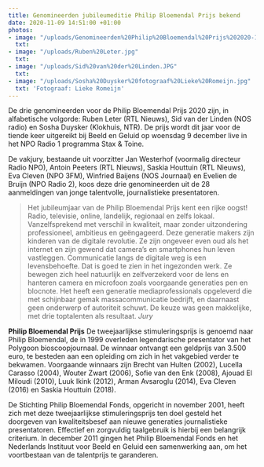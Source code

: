 ```yaml
---
title: Genomineerden jubileumeditie Philip Bloemendal Prijs bekend
date: 2020-11-09 14:51:00 +01:00
photos:
- image: "/uploads/Genomineerden%20Philip%20Bloemendal%20Prijs%202020-1a6f9d.jpg"
  txt: 
- image: "/uploads/Ruben%20Leter.jpg"
  txt: 
- image: "/uploads/Sid%20van%20der%20Linden.JPG"
  txt: 
- image: "/uploads/Sosha%20Duysker%20fotograaf%20Lieke%20Romeijn.jpg"
  txt: 'Fotograaf: Lieke Romeijn'
---
```


De drie genomineerden voor de Philip Bloemendal Prijs 2020 zijn, in alfabetische volgorde: Ruben Leter (RTL Nieuws), Sid van der Linden (NOS radio) en Sosha Duysker (Klokhuis, NTR). De prijs wordt dit jaar voor de tiende keer uitgereikt bij Beeld en Geluid op woensdag 9 december live in het NPO Radio 1 programma Stax & Toine. 

De vakjury, bestaande uit voorzitter Jan Westerhof (voormalig directeur Radio NPO), Antoin Peeters (RTL Nieuws), Saskia Houttuin (RTL Nieuws), Eva Cleven (NPO 3FM), Winfried Baijens (NOS Journaal) en Evelien de Bruijn (NPO Radio 2), koos deze drie genomineerden uit de 28 aanmeldingen van jonge talentvolle, journalistieke presentatoren. 

> Het jubileumjaar van de Philip Bloemendal Prijs kent een rijke oogst! Radio, televisie, online, landelijk, regionaal en zelfs lokaal. Vanzelfsprekend met verschil in kwaliteit, maar zonder uitzondering professioneel, ambitieus en geëngageerd. Deze generatie makers zijn kinderen van de digitale revolutie. Ze zijn ongeveer even oud als het internet en zijn gewend dat camera’s en smartphones hun leven vastleggen. Communicatie langs de digitale weg is een levensbehoefte. Dat is goed te zien in het ingezonden werk. Ze bewegen zich heel natuurlijk en zelfverzekerd voor de lens en hanteren camera en microfoon zoals voorgaande generaties pen en blocnote. Het heeft een generatie mediaprofessionals opgeleverd die met schijnbaar gemak massacommunicatie bedrijft, en daarnaast geen onderwerp of autoriteit schuwt. De keuze was geen makkelijke, met drie toptalenten als resultaat. *Jury*

**Philip Bloemendal Prijs**
De tweejaarlijkse stimuleringsprijs is genoemd naar Philip Bloemendal, de in 1999 overleden legendarische presentator van het Polygoon bioscoopjournaal. De winnaar ontvangt een geldprijs van 3.500 euro, te besteden aan een opleiding om zich in het vakgebied verder te bekwamen. Voorgaande winnaars zijn Brecht van Hulten (2002), Lucella Carasso (2004), Wouter Zwart (2006), Sofie van den Enk (2008), Ajouad El Miloudi (2010), Luuk Ikink (2012), Arman Avsaroglu (2014), Eva Cleven (2016) en Saskia Houttuin (2018).

De Stichting Philip Bloemendal Fonds, opgericht in november 2001, heeft zich met deze tweejaarlijkse stimuleringsprijs ten doel gesteld het doorgeven van kwaliteitsbesef aan nieuwe generaties journalistieke presentatoren. Effectief en zorgvuldig taalgebruik is hierbij een belangrijk criterium. In december 2011 gingen het Philip Bloemendal Fonds en het Nederlands Instituut voor Beeld en Geluid een samenwerking aan, om het voortbestaan van de talentprijs te garanderen.